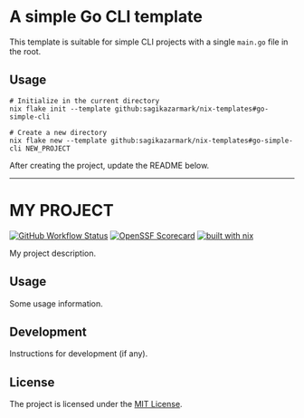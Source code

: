 # A simple Go CLI template

This template is suitable for simple CLI projects with a single `main.go` file in the root.


## Usage

```shell
# Initialize in the current directory
nix flake init --template github:sagikazarmark/nix-templates#go-simple-cli

# Create a new directory
nix flake new --template github:sagikazarmark/nix-templates#go-simple-cli NEW_PROJECT
```

After creating the project, update the README below.

---
# MY PROJECT

[![GitHub Workflow Status](https://img.shields.io/github/actions/workflow/status/YOURNAME/YOURMODULE/ci.yaml?style=flat-square)](https://github.com/YOURNAME/YOURMODULE/actions/workflows/ci.yaml)
[![OpenSSF Scorecard](https://api.securityscorecards.dev/projects/github.com/YOURNAME/YOURMODULE/badge?style=flat-square)](https://api.securityscorecards.dev/projects/github.com/YOURNAME/YOURMODULE)
[![built with nix](https://builtwithnix.org/badge.svg)](https://builtwithnix.org)

My project description.


## Usage

Some usage information.


## Development

Instructions for development (if any).


## License

The project is licensed under the [MIT License](LICENSE).
